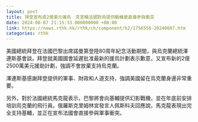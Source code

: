 ```yaml
---
layout: post
title: 拜登宣布逾2億美元援烏　克宮稱法國對烏提供戰機是直接參與衝突
date: 2024-06-07 21:15:33.000000000 +08:00
link: https://news.rthk.hk/rthk/ch/component/k2/1756558-20240607.htm
categories: rthk
---
```


美國總統拜登在法國巴黎出席諾曼第登陸80周年紀念活動期間，與烏克蘭總統澤連斯基會談。拜登就美國國會延遲批准最新的援烏計劃表示歉意，又宣布新的2億2500萬美元援助計劃，強調不會放棄支持烏克蘭。

澤連斯基感謝拜登提供的軍事、財政和人道支持，強調美國留在烏克蘭身邊非常重要。

另外，對於法國總統馬克龍表示，巴黎將會向基輔提供幻影戰機，並在年底前安排培訓烏克蘭的飛行員。俄羅斯克里姆林宮發言人佩斯科夫回應說，馬克龍表現出完全支持基輔，並正在宣布法國會直接參與軍事衝突。
